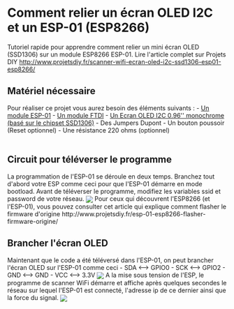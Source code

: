 # Comment relier un écran OLED I2C et un ESP-01 (ESP8266)
Tutoriel rapide pour apprendre comment relier un mini écran OLED (SSD1306) sur un module ESP8266 ESP-01.
Lire l'article complet sur Projets DIY http://www.projetsdiy.fr/scanner-wifi-ecran-oled-i2c-ssd1306-esp01-esp8266/
<h2>Matériel nécessaire </h2>
Pour réaliser ce projet vous aurez besoin des éléments suivants :
- <a href="http://geni.us/3GoD" target="_blank" rel="nofollow" data-mce-href="http://geni.us/3GoD">Un module ESP-01</a>
- <a href="http://geni.us/pyN" target="_blank" rel="nofollow" data-mce-href="http://geni.us/pyN">Un module FTDI</a>
- <a href="http://geni.us/1VsC" target="_blank" rel="nofollow" data-mce-href="http://geni.us/1VsC">Un Ecran OLED I2C 0.96'' monochrome (basé sur le chipset SSD1306)</a>
- Des Jumpers Dupont
- Un bouton poussoir (Reset optionnel)
- Une résistance 220 ohms (optionnel)
<br></br>
<h2>Circuit pour téléverser le programme </h2>
La programmation de l'ESP-01 se déroule en deux temps. Branchez tout d'abord votre ESP comme ceci pour que l'ESP-01 démarre en mode bootload. Avant de téléverser le programme, modifiez les variables ssid et password de votre réseau.
<img align="center" src="https://github.com/projetsdiy/esp-01-WiFi-Scanner-ESP-01-OLED-I2C-Display/blob/master/ESP-01-ESP8266-wiring-flashing-mode_.jpg" style="max-width:100%;">
Pour ceux qui découvrent l'ESP8266 (et l'ESP-01), vous pouvez consulter cet article qui explique comment flasher le firmware d'origine http://www.projetsdiy.fr/esp-01-esp8266-flasher-firmware-origine/
<h2>Brancher l'écran OLED</h2>
Maintenant que le code a été téléversé dans l'ESP-01, on peut brancher l'écran OLED sur l'ESP-01 comme ceci
- SDA <--> GPIO0
- SCK <--> GPIO2
- GND <--> GND
- VCC <--> 3.3V
<img align="center" src="https://github.com/projetsdiy/esp-01-WiFi-Scanner-ESP-01-OLED-I2C-Display/blob/master/ESP-01 ESP8266 OLED i2C DISPLAY ECRAN_bb.jpg" style="max-width:100%;">
A la mise sous tension de l'ESP, le programme de scanner WiFi démarre et affiche après quelques secondes le réseau sur lequel l'ESP-01 est connecté, l'adresse ip de ce dernier ainsi que la force du signal.
<img align="center" src="https://github.com/projetsdiy/esp-01-WiFi-Scanner-ESP-01-OLED-I2C-Display/blob/master/esp-01 esp8266 oled i2c display wifi scanner.gif" style="max-width:100%;">

